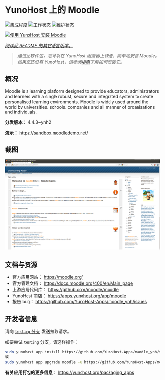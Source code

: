 <!--
注意：此 README 由 <https://github.com/YunoHost/apps/tree/master/tools/readme_generator> 自动生成
请勿手动编辑。
-->

# YunoHost 上的 Moodle

[![集成程度](https://dash.yunohost.org/integration/moodle.svg)](https://ci-apps.yunohost.org/ci/apps/moodle/) ![工作状态](https://ci-apps.yunohost.org/ci/badges/moodle.status.svg) ![维护状态](https://ci-apps.yunohost.org/ci/badges/moodle.maintain.svg)

[![使用 YunoHost 安装 Moodle](https://install-app.yunohost.org/install-with-yunohost.svg)](https://install-app.yunohost.org/?app=moodle)

*[阅读此 README 的其它语言版本。](./ALL_README.md)*

> *通过此软件包，您可以在 YunoHost 服务器上快速、简单地安装 Moodle。*  
> *如果您还没有 YunoHost，请参阅[指南](https://yunohost.org/install)了解如何安装它。*

## 概况

Moodle is a learning platform designed to provide educators, administrators and learners with a single robust, secure and integrated system to create personalised learning environments. Moodle is widely used around the world by universities, schools, companies and all manner of organisations and individuals.


**分发版本：** 4.4.3~ynh2

**演示：** <https://sandbox.moodledemo.net/>

## 截图

![Moodle 的截图](./doc/screenshots/Moodle_2.0_on_Firefox_4.0.png)

## 文档与资源

- 官方应用网站： <https://moodle.org/>
- 官方管理文档： <https://docs.moodle.org/400/en/Main_page>
- 上游应用代码库： <https://github.com/moodle/moodle>
- YunoHost 商店： <https://apps.yunohost.org/app/moodle>
- 报告 bug： <https://github.com/YunoHost-Apps/moodle_ynh/issues>

## 开发者信息

请向 [`testing` 分支](https://github.com/YunoHost-Apps/moodle_ynh/tree/testing) 发送拉取请求。

如要尝试 `testing` 分支，请这样操作：

```bash
sudo yunohost app install https://github.com/YunoHost-Apps/moodle_ynh/tree/testing --debug
或
sudo yunohost app upgrade moodle -u https://github.com/YunoHost-Apps/moodle_ynh/tree/testing --debug
```

**有关应用打包的更多信息：** <https://yunohost.org/packaging_apps>
